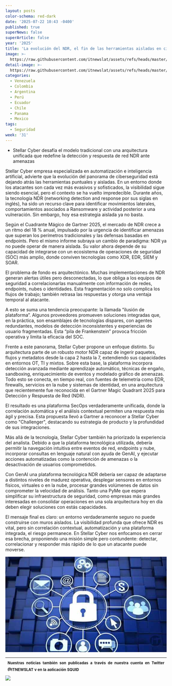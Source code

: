 ```yaml
---
layout: posts
color-schema: red-dark
date: '2025-07-22 10:43 -0400'
published: true
superNews: false
superArticle: false
year: '2025'
title: 'La evolución del NDR, el fin de las herramientas aisladas en ciberseguridad'
image: >-
  https://raw.githubusercontent.com/itnewslat/assets/refs/heads/master/img/540x320/Seguridad-p.jpg
detail-image: >-
  https://raw.githubusercontent.com/itnewslat/assets/refs/heads/master/img/1024x680/Seguridad-g.jpg
categories:
  - Venezuela
  - Colombia
  - Argentina
  - Perú
  - Ecuador
  - Chile
  - Panama
  - Mexico
tags:
  - Seguridad
week: '31'
---
```

- Stellar Cyber desafía el modelo tradicional con una arquitectura unificada que redefine la detección y respuesta de red NDR ante amenazas
 
Stellar Cyber empresa especializada en automatización e inteligencia artificial, advierte que la evolución del panorama de ciberseguridad está dejando atrás las herramientas puntuales y aisladas. En un entorno donde los atacantes son cada vez más evasivos y sofisticados, la visibilidad sigue siendo esencial, pero el contexto se ha vuelto impredecible. Durante años, la tecnología NDR (networking detection and response por sus siglas en inglés), ha sido un recurso clave para identificar movimientos laterales, comportamientos asociados a Ransomware y actividad posterior a una vulneración. Sin embargo, hoy esa estrategia aislada ya no basta.
 
Según el Cuadrante Mágico de Gartner 2025, el mercado de NDR crece a un ritmo del 18 % anual, impulsado por la urgencia de identificar amenazas que superan los perímetros tradicionales y las defensas basadas en endpoints. Pero el mismo informe subraya un cambio de paradigma: NDR ya no puede operar de manera aislada. Su valor ahora depende de su capacidad de integrarse con un ecosistema de operaciones de seguridad (SOC) más amplio, donde conviven tecnologías como XDR, EDR, SIEM y SOAR.
 
El problema de fondo es arquitectónico. Muchas implementaciones de NDR generan alertas útiles pero desconectadas, lo que obliga a los equipos de seguridad a correlacionarlas manualmente con información de redes, endpoints, nubes o identidades. Esta fragmentación no solo complica los flujos de trabajo; también retrasa las respuestas y otorga una ventaja temporal al atacante.
 
A esto se suma una tendencia preocupante: la llamada “ilusión de plataforma”. Algunos proveedores promueven soluciones integradas que, en la práctica, son ensamblajes de tecnologías dispares, con agentes redundantes, modelos de detección inconsistentes y experiencias de usuario fragmentadas. Esta “pila de Frankenstein” provoca fricción operativa y limita la eficacia del SOC.
 
Frente a este panorama, Stellar Cyber propone un enfoque distinto. Su arquitectura parte de un robusto motor NDR capaz de ingerir paquetes, flujos y metadatos desde la capa 2 hasta la 7, extendiendo sus capacidades en entornos OT, TI y mixtos. Sobre esta base, la plataforma incorpora detección avanzada mediante aprendizaje automático, técnicas de engaño, sandboxing, enriquecimiento de eventos y modelado gráfico de amenazas. Todo esto se conecta, en tiempo real, con fuentes de telemetría como EDR, firewalls, servicios en la nube y sistemas de identidad, en una arquitectura que recientemente fue reconocida en el Gartner Magic Quadrant 2025 para Detección y Respuesta de Red (NDR).
 
El resultado es una plataforma SecOps verdaderamente unificada, donde la correlación automática y el análisis contextual permiten una respuesta más ágil y precisa. Esta propuesta llevó a Gartner a reconocer a Stellar Cyber como "Challenger", destacando su estrategia de producto y la profundidad de sus integraciones.
 
Más allá de la tecnología, Stellar Cyber también ha priorizado la experiencia del analista. Debido a que la plataforma tecnológica utilizada, debería permitir la navegación intuitiva entre eventos de red, endpoints y nube, incorporar consultas en lenguaje natural con ayuda de GenAI, y ejecutar acciones automatizadas como la contención de amenazas o la desactivación de usuarios comprometidos.
 
Con GenAI una plataforma tecnológica NDR debería ser capaz de adaptarse a distintos niveles de madurez operativa, desplegar sensores en entornos físicos, virtuales o en la nube, procesar grandes volúmenes de datos sin comprometer la velocidad de análisis. Tanto una PyMe que espera simplificar su infraestructura de seguridad, como empresas más grandes interesadas en consolidar operaciones en una sola arquitectura hoy en día deben elegir soluciones con estás capacidades.
 
El mensaje final es claro: un entorno verdaderamente seguro no puede construirse con muros aislados. La visibilidad profunda que ofrece NDR es vital, pero sin correlación contextual, automatización y una plataforma integrada, el riesgo permanece. En Stellar Cyber nos enfocamos en cerrar esa brecha, proponiendo una misión simple pero contundente: detectar, correlacionar y responder más rápido de lo que un atacante puede moverse.

![](https://raw.githubusercontent.com/itnewslat/assets/refs/heads/master/img/540x320/Seguridad-p.jpg)

<table style="height: 42px;" width="569">
<tbody>
<tr>
<td style="text-align: justify;"><sub><strong>Nuestras noticias también son publicadas a través de nuestra cuenta en Twitter <a href="https://twitter.com/itnewslat?lang=es">@ITNEWSLAT</a> y en la aplicación <a href="https://squidapp.co/en/">SQUID</a></strong></sub></td>
</tr>
</tbody>
</table>

<img src="https://tracker.metricool.com/c3po.jpg?hash=56f88a41e39ab42c063cc51676587a04"/>